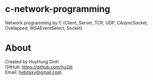 # c-network-programming
Network programming by C (Client, Server, TCP, UDP, CAsyncSocket, Ovelapped, WSAEventSelect, Socket)

# About
Created by HuyHung Dinh<br>
GitHub: https://github.com/hu2di<br>
Email: hebitaxy@gmail.com

